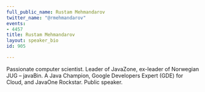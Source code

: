 ```yaml
---
full_public_name: Rustam Mehmandarov
twitter_name: "@rmehmandarov"
events:
- 4457
title: Rustam Mehmandarov
layout: speaker_bio
id: 905

---
```

Passionate computer scientist. Leader of JavaZone, ex-leader of Norwegian JUG – javaBin. A  Java Champion, Google Developers Expert (GDE) for Cloud, and JavaOne Rockstar. Public speaker.